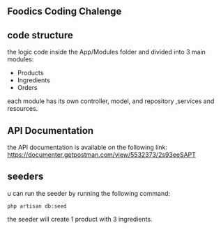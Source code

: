 ## Foodics Coding Chalenge
 
## code structure
the logic code inside the App/Modules folder and divided into 3 main modules:
- Products
- Ingredients
- Orders

each module has its own controller, model, and repository ,services and resources.

## API Documentation
the API documentation is available on the following link:
https://documenter.getpostman.com/view/5532373/2s93eeSAPT

## seeders
u can run the seeder by running the following command:
```
php artisan db:seed
```
the seeder will create 1 product with 3 ingredients.
